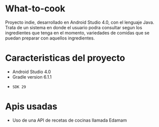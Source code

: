 # What-to-cook
Proyecto indie, desarrollado en Android Studio 4.0, con el lenguaje Java. Trata de un sistema en donde el usuario podra consultar segun los ingredientes que tenga en el momento, variedades de comidas que se puedan preparar con aquellos ingredientes.


# Caracteristicas del proyecto

- Android Studio 4.0
- Gradle version 6.1.1
-     SDK 29

# Apis usadas

- Uso de una API de recetas de cocinas llamada Edamam
